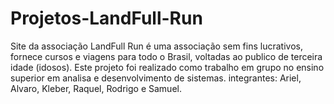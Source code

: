 # Projetos-LandFull-Run
Site da associação LandFull Run é uma associação sem fins lucrativos, fornece cursos e viagens para todo o Brasil, voltadas ao publico de terceira idade (idosos).
Este projeto foi realizado como trabalho em grupo no ensino superior em analisa e desenvolvimento de sistemas.
integrantes: Ariel, Alvaro, Kleber, Raquel, Rodrigo e Samuel.

